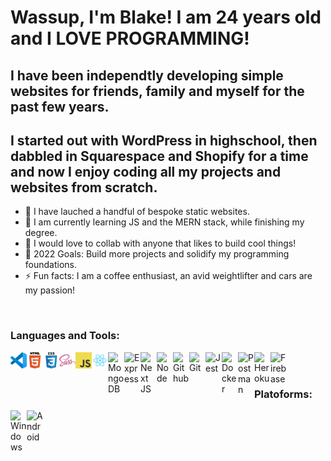 # Wassup, I'm Blake! I am 24 years old and I LOVE PROGRAMMING!

## I have been independtly developing simple websites for friends, family and myself for the past few years.
## I started out with WordPress in highschool, then dabbled in Squarespace and Shopify for a time and now I enjoy coding all my projects and websites from scratch. 

- 🔭 I have lauched a handful of bespoke static websites.
- 🌱 I am currently learning JS and the MERN stack, while finishing my degree. 
- 👯 I would love to collab with anyone that likes to build cool things!
- 🥅 2022 Goals: Build more projects and solidify my programming foundations.
- ⚡ Fun facts: I am a coffee enthusiast, an avid weightlifter and cars are my passion!

<br />

### Languages and Tools:

<img align="left" alt="Visual Studio Code" width="26px" src="https://raw.githubusercontent.com/github/explore/80688e429a7d4ef2fca1e82350fe8e3517d3494d/topics/visual-studio-code/visual-studio-code.png" />
<img align="left" alt="HTML5" width="26px" src="https://raw.githubusercontent.com/github/explore/80688e429a7d4ef2fca1e82350fe8e3517d3494d/topics/html/html.png" />
<img align="left" alt="CSS3" width="26px" src="https://raw.githubusercontent.com/github/explore/80688e429a7d4ef2fca1e82350fe8e3517d3494d/topics/css/css.png" />
<img align="left" alt="Sass" width="26px" src="https://raw.githubusercontent.com/github/explore/80688e429a7d4ef2fca1e82350fe8e3517d3494d/topics/sass/sass.png" />
<img align="left" alt="JavaScript" width="26px" src="https://raw.githubusercontent.com/github/explore/80688e429a7d4ef2fca1e82350fe8e3517d3494d/topics/javascript/javascript.png" />
<img align="left" alt="React" width="26px" src="https://raw.githubusercontent.com/github/explore/80688e429a7d4ef2fca1e82350fe8e3517d3494d/topics/react/react.png" />
<img align="left" alt="MongoDB" width="26px" src="https://cdn.icon-icons.com/icons2/2415/PNG/512/mongodb_original_logo_icon_146424.png" />
<img align="left" alt="Express" width="26px" src="https://cdn.icon-icons.com/icons2/2699/PNG/512/expressjs_logo_icon_169185.png" />
<img align="left" alt="Next JS" width="26px" src="https://seeklogo.com/images/N/next-js-logo-8FCFF51DD2-seeklogo.com.png" />
<img align="left" alt="Node" width="26px" src="https://seeklogo.com/images/N/nodejs-logo-FBE122E377-seeklogo.com.png" />
<img align="left" alt="Github" width="26px" src="https://cdn-icons-png.flaticon.com/512/25/25231.png" />
<img align="left" alt="Git" width="26px" src="https://git-scm.com/images/logos/downloads/Git-Icon-1788C.png" />
<img align="left" alt="Jest" width="26px" src="https://iconape.com/wp-content/png_logo_vector/jest-logo.png" />
<img align="left" alt="Docker" width="26px" src="https://www.docker.com/wp-content/uploads/2022/03/Moby-logo.png" />
<img align="left" alt="Postman" width="26px" src="https://seeklogo.com/images/P/postman-logo-F43375A2EB-seeklogo.com.png" />
<img align="left" alt="Heroku" width="26px" src="https://iconape.com/wp-content/files/xn/371066/svg/371066.svg" />
<img align="left" alt="Firebase" width="26px" src="https://cdn.worldvectorlogo.com/logos/firebase-1.svg" />

<br />
<br/>

### Platoforms:
<img align="left" alt="Windows" width="26px" src="https://static.wikia.nocookie.net/logo-timeline/images/9/9e/Windows_%281992%29.svg/revision/latest?cb=20181217170419" />
<img align="left" alt="Android" width="26px" src="https://upload.wikimedia.org/wikipedia/commons/thumb/d/d7/Android_robot.svg/1745px-Android_robot.svg.png" />


